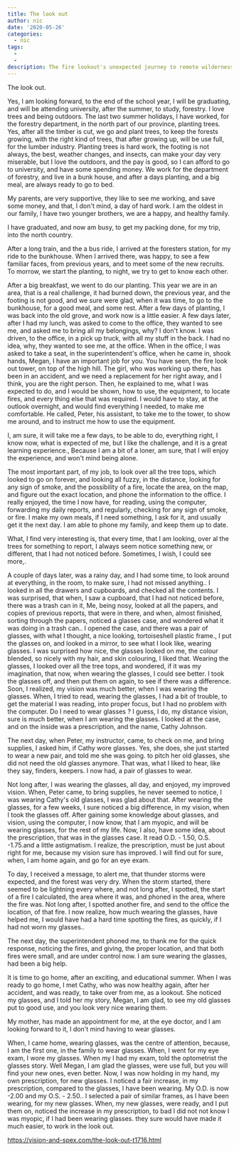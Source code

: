 ```yaml
---
title: The look out
author: nic
date: '2020-05-26'
categories:
  - nic
tags:
  - 
  - 
description: The fire lookout's unexpected journey to remote wilderness uncovers more than just forest fires.
---
```

The look out.


Yes, I am looking forward, to the end of the school year, I will be graduating, and 
will be attending university, after the summer, to study, forestry.
I love trees and being outdoors.
The last two summer holidays, I have worked, for the forestry department, in the north part of our province, planting trees.
Yes, after all the timber is cut, we go and plant trees, to keep the forests growing, with the right kind of trees, that after growing up, will be use full, for the lumber industry.
Planting trees is hard work, the footing is not always, the best, weather changes, and insects, can make your day very miserable, but I love the outdoors, and the pay is good, so I can afford to go to university, and have some spending money.
We work for the department of forestry, and live in a bunk house, and after a days planting, and a big meal, are always ready to go to bed.


My parents, are very supportive, they like to see me working, and save some money, and that, I don't mind, a day of hard work.
I am the oldest in our family, I have two younger brothers, we are a happy, and healthy family. 


I have graduated, and now am busy, to get my packing done, for my trip, into the north country.


After a long train, and the a bus ride, I arrived at the foresters station, for my ride to the bunkhouse.
When I arrived there, was happy, to see a few familiar faces, from previous years, and to meet some of the new recruits.
To morrow, we start the planting, to night, we try to get to know each other.


After a big breakfast, we went to do our planting.
This year we are in an area, that is a real challenge, it had burned down, the previous year, and the footing is not good, and we sure were glad, when it was time, to go to the bunkhouse, for a good meal, and some rest.
After a few days of planting, I was back into the old grove, and work now is a little easier.
A few days later, after I had my lunch, was asked to come to the office, they wanted to see me, and asked me to bring all my belongings, why? I don't know.
I was driven, to the office, in a pick up truck, with all my stuff in the back.
I had no idea, why, they wanted to see me, at the office.
When in the office, I was asked to take a seat, in the superintendent's office, when he came in, shook hands, Megan, I have an important job for you.
You have seen, the fire look out tower, on top of the high hill.
The girl, who was working up there, has been in an accident, and we need a replacement for her right away, and I think, you are the right person.
Then, he explained to me, what I was expected to do, and I would be shown, how to use, the equipment, to locate fires, and every thing else that was required.
I would have to stay, at the outlook overnight, and would find everything I needed,
to make me comfortable.
He called, Peter, his assistant, to take me to the tower, to show me around, and to instruct me how to use the equipment.


I, am sure, it will take me a few days, to be able to do, everything right, I know now, what is expected of me, but I like the challenge, and it is a great learning experience., 
Because I am a bit of a loner, am sure, that I will enjoy the experience, and won't mind being alone.


The most important part, of my job, to look over all the tree tops, which looked to go on forever, and looking all fuzzy, in the distance, looking for any sign of smoke, and the possibility of a fire, locate the area, on the map, and figure out the exact location, and phone the information to the office.
I really enjoyed, the time I now have, for reading, using the computer, forwarding my daily reports, and regularly, checking for any sign of smoke, or fire.
I make my own meals, if I need something, I ask for it, and usually get it the next day.
I am able to phone my family, and keep them up to date.


What, I find very interesting is, that every time, that I am looking, over al the trees for something to report, I always seem notice something new, or different, that I had not noticed before.
Sometimes, I wish, I could see more,. 


A couple of days later, was a rainy day, and I had some time, to look around at everything, in the room, to make sure, I had not missed anything..
I looked in all the drawers and cupboards, and checked all the contents.
I was surprised, that when, I saw a cupboard, that I had not noticed before, there was a trash can in it,
Me, being nosy, looked at all the papers, and copies of previous reports, that were in there, and when, almost finished, sorting through the papers, noticed a glasses case, and wondered what it was doing in a trash can..
I opened the case, and there was a pair of glasses, with what I thought, a nice looking, tortoiseshell plastic frame.,
I put the glasses on, and looked in a mirror, to see what I look like, wearing glasses.
I was surprised how nice, the glasses looked on me, the colour blended, so nicely with my hair, and skin colouring, I liked that.
Wearing the glasses, I looked over all the tree tops, and wondered, if it was my imagination, that now, when wearing the glasses, I could see better. 
I took the glasses off, and then put them on again, to see if there was a difference. 
Soon, I realized, my vision was much better, when I was wearing the glasses.
When, I tried to read, wearing the glasses, I had a bit of trouble, to get the material I was reading, into proper focus, but I had no problem with the computer.
Do I need to wear glasses ?
I guess, I do, my distance vision, sure is much better, when I am wearing the glasses.
I looked at the case, and on the inside was a prescription, and the name, Cathy Johnson.


The next day, when Peter, my instructor, came, to check on me, and bring supplies,
I asked him, if Cathy wore glasses.
Yes, she does, she just started to wear a new pair, and told me she was going. to pitch her old glasses, she did not need the old glasses anymore.
That was, what I liked to hear, like they say, finders, keepers.
I now had, a pair of glasses to wear. 


Not long after, I was wearing the glasses, all day, and enjoyed, my improved vision.
When, Peter came, to bring supplies, he never seemed to notice, I was wearing Cathy's old glasses, I was glad about that.
After wearing the glasses, for a few weeks, I sure noticed a big difference, in my vision, when I took the glasses off.
After gaining some knowledge about glasses, and vision, using the computer, I now know, that I am myopic, and will be wearing glasses, for the rest of my life.
Now, I also, have some idea, about the prescription, that was in the glasses case.
It read O.D. - 1.50, O.S. -1.75.and a little astigmatism.
I realize, the prescription, must be just about right for me, because my vision sure has improved.
I will find out for sure, when, I am home again, and go for an eye exam.


To day, I received a message, to alert me, that thunder storms were expected, and the forest was very dry.
When the storm started, there seemed to be lightning every where, and not long after, I spotted, the start of a fire
I calculated, the area where it was, and phoned in the area, where the fire was. 
Not long after, I spotted another fire, and send to the office the location, of that fire.
I now realize, how much wearing the glasses, have helped me, I would have had a hard time spotting the fires, as quickly, if I had not worn my glasses..


The next day, the superintendent phoned me, to thank me for the quick response, noticing the fires, and giving, the proper location, and that both fires were small, and are under control now.
I am sure wearing the glasses, had been a big help.


It is time to go home, after an exciting, and educational summer.
When I was ready to go home, I met Cathy, who was now healthy again, after her accident, and was ready, to take over from me, as a lookout.
She noticed my glasses, and I told her my story,
Megan, I am glad, to see my old glasses put to good use, and you look very nice wearing them.


My mother, has made an appointment for me, at the eye doctor, and I am looking forward to it, I don't mind having to wear glasses.


When, I came home, wearing glasses, was the centre of attention, because, I am the first one, in the family to wear glasses.
When, I went for my eye exam, I wore my glasses.
When my I had my exam, told the optometrist the glasses story.
Well Megan, I am glad the glasses, were use full, but you will find your new ones, even better.
Now, I was now holding in my hand, my own prescription, for new glasses.
I noticed a fair increase, in my prescription, compared to the glasses, I have been wearing.
My O.D. is now -2.00 and my O.S. - 2.50..
I selected a pair of similar frames, as I have been wearing, for my new glasses.
When, my new glasses, were ready, and I put them on, noticed the increase in my prescription, to bad I did not not know I was myopic, if I had been wearing glasses. they sure would have made it much easier, to work in the look out.

https://vision-and-spex.com/the-look-out-t1716.html